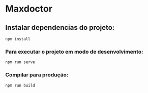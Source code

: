 # Maxdoctor

## Instalar dependencias do projeto:
```
npm install
```

### Para executar o projeto em modo de desenvolvimento:
```
npm run serve
```

### Compilar para produção:
```
npm run build
```

